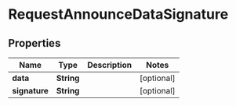 
# RequestAnnounceDataSignature

## Properties
Name | Type | Description | Notes
------------ | ------------- | ------------- | -------------
**data** | **String** |  |  [optional]
**signature** | **String** |  |  [optional]



